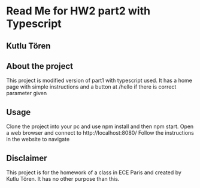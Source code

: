 # Read Me for HW2 part2 with Typescript
## Kutlu Tören

## About the project
This project is modified version of part1 with typescript used.  It has a home page with simple instructions and a button at /hello if there is correct parameter given

## Usage
Clone the project into your pc and use npm install and then npm start. Open a web browser and connect to http://localhost:8080/ Follow the instructions in the website to navigate

## Disclaimer
This project is for the homework of a class in ECE Paris and created by Kutlu Tören. It has no other purpose than this.
